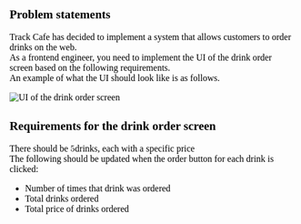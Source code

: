 <h2 id="problem-statements" style="color: rgb(0, 0, 0); font-family: Times; font-style: normal; font-variant-ligatures: normal; font-variant-caps: normal; letter-spacing: normal; orphans: 2; text-align: start; text-indent: 0px; text-transform: none; widows: 2; word-spacing: 0px; -webkit-text-stroke-width: 0px; white-space: normal; text-decoration-thickness: initial; text-decoration-style: initial; text-decoration-color: initial;">Problem statements</h2><p style="color: rgb(0, 0, 0); font-family: Times; font-size: medium; font-style: normal; font-variant-ligatures: normal; font-variant-caps: normal; font-weight: 400; letter-spacing: normal; orphans: 2; text-align: start; text-indent: 0px; text-transform: none; widows: 2; word-spacing: 0px; -webkit-text-stroke-width: 0px; white-space: normal; text-decoration-thickness: initial; text-decoration-style: initial; text-decoration-color: initial;">Track Cafe has decided to implement a system that allows customers to order drinks on the web.<br>As a frontend engineer,
you need to implement the UI of the drink order screen based on the following requirements.<br>An example of what the UI should look like is as follows.</p><p style="color: rgb(0, 0, 0); font-family: Times; font-size: medium; font-style: normal; font-variant-ligatures: normal; font-variant-caps: normal; font-weight: 400; letter-spacing: normal; orphans: 2; text-align: start; text-indent: 0px; text-transform: none; widows: 2; word-spacing: 0px; -webkit-text-stroke-width: 0px; white-space: normal; text-decoration-thickness: initial; text-decoration-style: initial; text-decoration-color: initial;"><img src="https://track-contents-prod.s3.ap-northeast-1.amazonaws.com/challenges/7f9cb861-e472-4e6c-ad42-3302e109642d/8458f476-db79-44cc-83d7-66276ed5dda5/img/en.gif" alt="UI of the drink order screen"></p><h2 id="requirements-for-the-drink-order-screen" style="color: rgb(0, 0, 0); font-family: Times; font-style: normal; font-variant-ligatures: normal; font-variant-caps: normal; letter-spacing: normal; orphans: 2; text-align: start; text-indent: 0px; text-transform: none; widows: 2; word-spacing: 0px; -webkit-text-stroke-width: 0px; white-space: normal; text-decoration-thickness: initial; text-decoration-style: initial; text-decoration-color: initial;">Requirements for the drink order screen</h2><p style="color: rgb(0, 0, 0); font-family: Times; font-size: medium; font-style: normal; font-variant-ligatures: normal; font-variant-caps: normal; font-weight: 400; letter-spacing: normal; orphans: 2; text-align: start; text-indent: 0px; text-transform: none; widows: 2; word-spacing: 0px; -webkit-text-stroke-width: 0px; white-space: normal; text-decoration-thickness: initial; text-decoration-style: initial; text-decoration-color: initial;">There should be <span></span><span class="katex"><span class="katex-mathml"><math xmlns="http://www.w3.org/1998/Math/MathML"><semantics><mrow><mn>5 </mn></mrow></semantics></math></span><span class="katex-html" aria-hidden="true"><span class="base"><span class="strut" style="height: 0.64444em; vertical-align: 0em;"></span></span></span></span><span></span>drinks,
each with a specific price<br>The following should be updated when the order button for each drink is clicked:</p><ul style="color: rgb(0, 0, 0); font-family: Times; font-size: medium; font-style: normal; font-variant-ligatures: normal; font-variant-caps: normal; font-weight: 400; letter-spacing: normal; orphans: 2; text-align: start; text-indent: 0px; text-transform: none; widows: 2; word-spacing: 0px; -webkit-text-stroke-width: 0px; white-space: normal; text-decoration-thickness: initial; text-decoration-style: initial; text-decoration-color: initial;"><li>Number of times that drink was ordered</li><li>Total drinks ordered</li><li>Total price of drinks ordered</li></ul>
